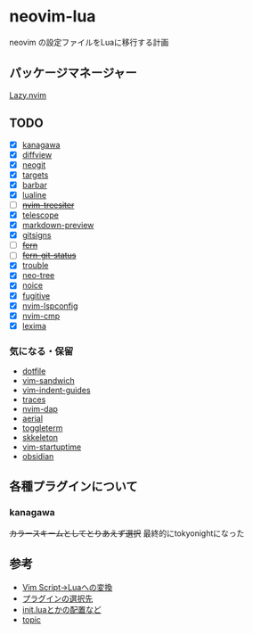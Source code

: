 # neovim-lua

neovim の設定ファイルをLuaに移行する計画

## パッケージマネージャー

[Lazy.nvim](https://github.com/folke/lazy.nvim)

## TODO

- [x] [kanagawa](https://github.com/rebelot/kanagawa.nvim)
- [x] [diffview](https://github.com/sindrets/diffview.nvim)
- [x] [neogit](https://github.com/NeogitOrg/neogit)
- [x] [targets](https://github.com/wellle/targets.vim)
- [x] [barbar](https://github.com/romgrk/barbar.nvim)
- [x] [lualine](https://github.com/nvim-lualine/lualine.nvim)
- [ ] ~~[nvim-treesiter](https://github.com/nvim-treesitter/nvim-treesitter)~~
- [x] [telescope](https://github.com/nvim-telescope/telescope.nvim)
- [x] [markdown-preview](https://github.com/iamcco/markdown-preview.nvim)
- [x] [gitsigns](https://github.com/lewis6991/gitsigns.nvim)
- [ ] ~~[fern](https://github.com/lambdalisue/fern.vim)~~
- [ ] ~~[fern-git-status](https://github.com/lambdalisue/fern-git-status.vim)~~
- [x] [trouble](https://github.com/folke/trouble.nvim)
- [x] [neo-tree](https://github.com/nvim-neo-tree/neo-tree.nvim)
- [x] [noice](https://github.com/folke/noice.nvim)
- [x] [fugitive](https://github.com/tpope/vim-fugitive)
- [x] [nvim-lspconfig](https://github.com/neovim/nvim-lspconfig)
- [x] [nvim-cmp](https://github.com/hrsh7th/nvim-cmp)
- [x] [lexima](https://github.com/cohama/lexima.vim)

### 気になる・保留

- [dotfile](https://github.com/xero/dotfiles)
- [vim-sandwich](https://github.com/machakann/vim-sandwich)
- [vim-indent-guides](https://github.com/preservim/vim-indent-guides)
- [traces](https://github.com/markonm/traces.vim)
- [nvim-dap](https://github.com/mfussenegger/nvim-dap)
- [aerial](https://github.com/stevearc/aerial.nvim)
- [toggleterm](https://github.com/akinsho/toggleterm.nvim)
- [skkeleton](https://github.com/vim-skk/skkeleton)
- [vim-startuptime](https://github.com/dstein64/vim-startuptime)
- [obsidian](https://github.com/epwalsh/obsidian.nvim)

## 各種プラグインについて

### kanagawa

~~カラースキームとしてとりあえず選択~~
最終的にtokyonightになった

## 参考

- [Vim Script→Luaへの変換](https://vonheikemen.github.io/devlog/tools/configuring-neovim-using-lua/)
- [プラグインの選択先](https://github.com/rockerBOO/awesome-neovim)
- [init.luaとかの配置など](https://homaju.hatenablog.com/entry/2022/06/10/081205)
- [topic](https://github.com/topics/neovim-lua)
